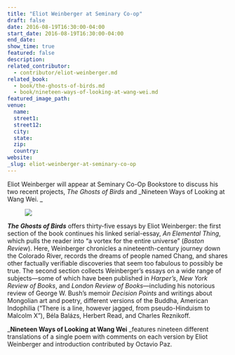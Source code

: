 ```yaml
---
title: "Eliot Weinberger at Seminary Co-op"
draft: false
date: 2016-08-19T16:30:00-04:00
start_date: 2016-08-19T16:30:00-04:00
end_date:
show_time: true
featured: false
description:
related_contributor:
  - contributor/eliot-weinberger.md
related_book:
  - book/the-ghosts-of-birds.md
  - book/nineteen-ways-of-looking-at-wang-wei.md
featured_image_path:
venue:
  name:
  street1:
  street12:
  city:
  state:
  zip:
  country:
website:
_slug: eliot-weinberger-at-seminary-co-op
---
```


Eliot Weinberger will appear at Seminary Co-Op Bookstore to discuss his two recent projects, _The Ghosts of Birds_ and _Nineteen Ways of Looking at Wang Wei.
_

<figure data-type="image">


[![](http://lh3.googleusercontent.com/cN9_-YiPgks53U6bUaur3i5KfV9a8fg4NZZZPQROE47BW0n7iZy6qWphz3GafeC024JnRJPPnska3T3X4B6zoxR5rCI=s1200)](/webhook-uploads/1476716468164/Eliot%20Weinberger_select_6656.ND.jpg)</figure>

_**The Ghosts of Birds**_ offers thirty-five essays by Eliot Weinberger: the first section of the book continues his linked serial-essay, _An Elemental Thing_, which pulls the reader into “a vortex for the entire universe” (_Boston Review_). Here, Weinberger chronicles a nineteenth-century journey down the Colorado River, records the dreams of people named Chang, and shares other factually verifiable discoveries that seem too fabulous to possibly be true. The second section collects Weinberger’s essays on a wide range of subjects―some of which have been published in _Harper’s_, _New York Review of Books_, and _London Review of Books_―including his notorious review of George W. Bush’s memoir _Decision Points_ and writings about Mongolian art and poetry, different versions of the Buddha, American Indophilia (“There is a line, however jagged, from pseudo-Hinduism to Malcolm X”), Béla Balázs, Herbert Read, and Charles Reznikoff.

_**Nineteen Ways of Looking at Wang Wei** _features nineteen different translations of a single poem with comments on each version by Eliot Weinberger and introduction contributed by Octavio Paz.

